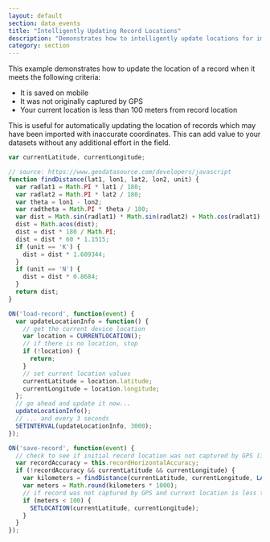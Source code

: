 ```yaml
---
layout: default
section: data_events
title: "Intelligently Updating Record Locations"
description: "Demonstrates how to intelligently update locations for imported records."
category: section
---
```


This example demonstrates how to update the location of a record when it meets the following criteria:

- It is saved on mobile
- It was not originally captured by GPS
- Your current location is less than 100 meters from record location

This is useful for automatically updating the location of records which may have been imported with inaccurate coordinates. This can add value to your datasets without any additional effort in the field.

```js
var currentLatitude, currentLongitude;

// source: https://www.geodatasource.com/developers/javascript
function findDistance(lat1, lon1, lat2, lon2, unit) {
  var radlat1 = Math.PI * lat1 / 180;
  var radlat2 = Math.PI * lat2 / 180;
  var theta = lon1 - lon2;
  var radtheta = Math.PI * theta / 180;
  var dist = Math.sin(radlat1) * Math.sin(radlat2) + Math.cos(radlat1) * Math.cos(radlat2) * Math.cos(radtheta);
  dist = Math.acos(dist);
  dist = dist * 180 / Math.PI;
  dist = dist * 60 * 1.1515;
  if (unit == 'K') {
    dist = dist * 1.609344;
  }
  if (unit == 'N') {
    dist = dist * 0.8684;
  }
  return dist;
}

ON('load-record', function(event) {
  var updateLocationInfo = function() {
    // get the current device location
    var location = CURRENTLOCATION();
    // if there is no location, stop
    if (!location) {
      return;
    }
    // set current location values
    currentLatitude = location.latitude;
    currentLongitude = location.longitude;
  };
  // go ahead and update it now...
  updateLocationInfo();
  // ... and every 3 seconds
  SETINTERVAL(updateLocationInfo, 3000);
});

ON('save-record', function(event) {
  // check to see if initial record location was not captured by GPS (imported or created on the web)
  var recordAccuracy = this.recordHorizontalAccuracy;
  if (!recordAccuracy && currentLatitude && currentLongitude) {
    var kilometers = findDistance(currentLatitude, currentLongitude, LATITUDE(), LONGITUDE(), 'K');
    var meters = Math.round(kilometers * 1000);
    // if record was not captured by GPS and current location is less than 100 meters from record location, update with current location
    if (meters < 100) {
      SETLOCATION(currentLatitude, currentLongitude);
    }
  }
});
```
